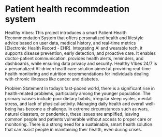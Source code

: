 # Patient health recommdeation system 

Healthy Vibes: 
This project introduces a smart Patient Health Recommendation System that offers personalized health and lifestyle advice based on user data, medical history, and real-time metrics [Electronic Health Record - EHR]. Integrating AI and wearable tech, it supports disease prevention, early detection, and proactive care. It enables doctor-patient communication, provides health alerts, reminders, and dashboards, while ensuring data privacy and security. Healthy VIbes 24/7 is a personalized AI-driven healthcare solution aimed at providing real-time health monitoring and nutrition recommendations for individuals dealing with chronic illnesses like cancer and diabetes.

Problem Statement
In today’s fast-paced world, there is a significant rise in health-related problems, particularly among the younger population. The primary causes include poor dietary habits, irregular sleep cycles, mental stress, and lack of physical activity. Managing daily health and overall well-being has become a challenge. In extreme circumstances such as wars, natural disasters, or pandemics, these issues are amplified, leaving common people and patients vulnerable without access to proper care or monitoring. There is a strong need for a sustainable, smart health solution that can assist people in maintaining their health, even during crises.


